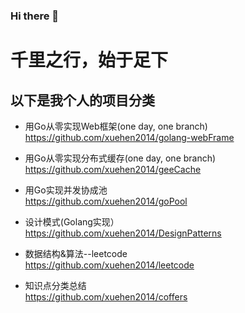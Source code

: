 ### Hi there 👋

<!--
**xuehen2014/xuehen2014** is a ✨ _special_ ✨ repository because its `README.md` (this file) appears on your GitHub profile.

Here are some ideas to get you started:

- 🔭 I’m currently working on ...
- 🌱 I’m currently learning ...
- 👯 I’m looking to collaborate on ...
- 🤔 I’m looking for help with ...
- 💬 Ask me about ...
- 📫 How to reach me: ...
- 😄 Pronouns: ...
- ⚡ Fun fact: ...
-->
# 千里之行，始于足下

以下是我个人的项目分类
----------- 
- 用Go从零实现Web框架(one day, one branch)  
https://github.com/xuehen2014/golang-webFrame

- 用Go从零实现分布式缓存(one day, one branch)  
https://github.com/xuehen2014/geeCache

- 用Go实现并发协成池  
https://github.com/xuehen2014/goPool

- 设计模式(Golang实现）  
https://github.com/xuehen2014/DesignPatterns
  
- 数据结构&算法--leetcode  
https://github.com/xuehen2014/leetcode

- 知识点分类总结  
https://github.com/xuehen2014/coffers

